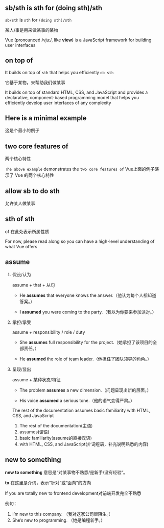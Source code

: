 ## sb/sth  is sth  for (doing sth)/sth 

`sb/sth`  is `sth`  for `(doing sth)/sth`

某人/事是用来做某事的某物

Vue (pronounced /vjuː/, like **view**) is a JavaScript framework for building user interfaces

## on top of

It builds on top of `sth` that helps you efficiently `do sth` 

它基于某物，来帮助我们做某事

It builds on top of standard HTML, CSS, and JavaScript and provides a declarative, component-based programming model that helps you efficiently develop user interfaces of any complexity

## Here is a minimal example

这是个最小的例子

## two core features of

两个核心特性

`The above example` demonstrates the `two core features of` Vue上面的例子演示了 Vue 的两个核心特性

## allow sb to do sth 

允许某人做某事

## sth  of sth 

of 在此处表示所属性质

For now, please read along so you can have a high-level understanding of what Vue offers

## assume

1. 假设/认为

   assume + that + 从句

   - He **assumes** that everyone knows the answer.（他认为每个人都知道答案。）

   - I **assumed** you were coming to the party.（我以为你要来参加派对。）

2. 承担/承受

   assume + responsibility / role / duty

   - She **assumes** full responsibility for the project.（她承担了该项目的全部责任。）

   - He **assumed** the role of team leader.（他担任了团队领导的角色。）

3. 呈现/显出

   assume + 某种状态/特征

   - The problem **assumes** a new dimension.（问题呈现出新的层面。）

   - His voice **assumed** a serious tone.（他的语气变得严肃。）

   The rest of the documentation assumes basic familiarity with HTML, CSS, and JavaScript

   1. The rest of the documentation(主语)
   2. assumes(谓语)
   3. basic familiarity(assume的直接宾语)
   4. with HTML, CSS, and JavaScript(介词短语，补充说明熟悉的内容)

## new to something

**new to something** 意思是“对某事物不熟悉/是新手/没有经验”。

**to** 在这里是介词，表示“针对”或“面向”的方向

If you are totally new to frontend development对前端开发完全不熟悉

例句：

1. I’m new to this company. （我对这家公司很陌生。）
2. She’s new to programming. （她是编程新手。）



















